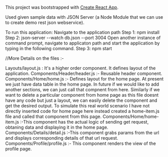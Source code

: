 This project was bootstrapped with [Create React App](https://github.com/facebookincubator/create-react-app).

Used given sample data with JSON Server (a Node Module that we can use to create demo rest json webservice).

To run this application:
Navigate to the application path
Step 1: npm install
Step 2: json-server --watch db.json --port 3004
Open another instance of command prompt, navigate to applicaton path and start the application by typing in the following command.
Step 3: npm start

//More Details on the files :-

Layouts/layout.js : It's a higher order component. It defines layout of the application.
Components/Header/header.js :- Reusable header component.
Components/Home/home.js :- Defines layout for the home page. At present we just have data table in the home page. In future if we would like to add another sections, we can just call that compnent from here. Similarly if we want to delete a particular component from home page as this file doesnt have any code but just a layout, we can easily delete the component and get the desired output. To simulate this real world scenario I have not directly inserted code for home page here instead created a home-item.js file and called that component from this page.
Components/Home/home-item.js :-This component has the actual logic of sending get request, obtaning data and displaying it in the home page.
Components/Details/detail.js :-This component grabs params from the url and displays corresponding details of that url request.
Components/Profile/profile.js :- This component renders the view of the profile page.
